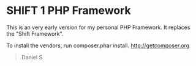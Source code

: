 # SHIFT 1 PHP Framework #

This is an very early version for my personal PHP Framework. It replaces the "Shift Framework".

To install the vendors, run composer.phar install.
http://getcomposer.org

> Daniel S